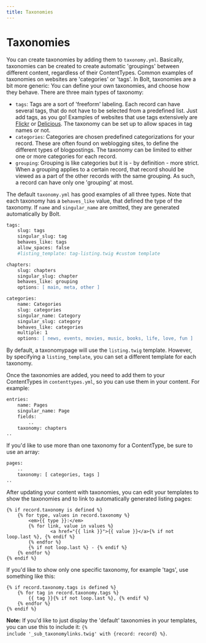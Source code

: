 ```yaml
---
title: Taxonomies
---
```

Taxonomies
==========

You can create taxonomies by adding them to `taxonomy.yml`. Basically,
taxonomies can be created to create automatic 'groupings' between different
content, regardless of their ContentTypes. Common examples of taxonomies on
websites are 'categories' or 'tags'. In Bolt, taxonomies are a bit more generic:
You can define your own taxonomies, and choose how they behave. There are three
main types of taxonomy:

  - `tags`: Tags are a sort of 'freeform' labeling. Each record can have several
    tags, that do not have to be selected from a predefined list. Just add tags,
    as you go! Examples of websites that use tags extensively are
    [Flickr](http://www.flickr.com/search/?q=tag%3Akitten) or
    [Delicious](https://delicious.com/tag/kittens). The taxonomy can be set up to
    allow spaces in tag names or not.
  - `categories`: Categories are chosen predefined categorizations for your
    record. These are often found on weblogging sites, to define the different
    types of blogpostings. The taxonomy can be limited to either one or more
    categories for each record.
  - `grouping`: Grouping is like categories but it is - by definition - more
    strict. When a grouping applies to a certain record, that record should be
    viewed as a part of the other records with the same grouping. As such, a
    record can have only one 'grouping' at most.

The default `taxonomy.yml` has good examples of all three types. Note that each
taxonomy has a `behaves_like` value, that defined the type of the taxonomy. If
`name` and `singular_name` are omitted, they are generated automatically by
Bolt.

```apache
tags:
    slug: tags
    singular_slug: tag
    behaves_like: tags
    allow_spaces: false
    #listing_template: tag-listing.twig #custom template

chapters:
    slug: chapters
    singular_slug: chapter
    behaves_like: grouping
    options: [ main, meta, other ]

categories:
    name: Categories
    slug: categories
    singular_name: Category
    singular_slug: category
    behaves_like: categories
    multiple: 1
    options: [ news, events, movies, music, books, life, love, fun ]
```
By default, a taxonomypage will use the `listing.twig` template. However, by specifying a `listing_template`, you can set a different template for each taxonomy.

Once the taxonomies are added, you need to add them to your ContentTypes in
`contenttypes.yml`, so you can use them in your content. For example:

```apache
entries:
    name: Pages
    singular_name: Page
    fields:
        ..
    taxonomy: chapters
..
```

If you'd like to use more than one taxonomy for a ContentType, be sure to use an
array:

```apache
pages:
    ..
    taxonomy: [ categories, tags ]
..
```

After updating your content with taxonomies, you can edit your templates to show
the taxonomies and to link to automatically generated listing pages:

```
{% if record.taxonomy is defined %}
    {% for type, values in record.taxonomy %}
        <em>{{ type }}:</em>
        {% for link, value in values %}
                <a href="{{ link }}">{{ value }}</a>{% if not loop.last %}, {% endif %}
        {% endfor %}
        {% if not loop.last %} - {% endif %}
    {% endfor %}
{% endif %}
```

If you'd like to show only one specific taxonomy, for example 'tags', use
something like this:

```
{% if record.taxonomy.tags is defined %}
    {% for tag in record.taxonomy.tags %}
        {{ tag }}{% if not loop.last %}, {% endif %}
    {% endfor %}
{% endif %}
```

<p class="note"><strong>Note:</strong> If you'd like to just display the
'default' taxonomies in your templates, you can use this to include it: <code>{%
include '_sub_taxonomylinks.twig' with {record: record} %}</code>.</p>
